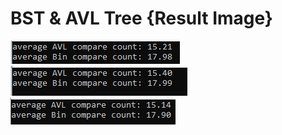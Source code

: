 # BST & AVL Tree {Result Image}
![](./17-compareAVL1.png)
![](./17-compareAVL2.png)
![](./17-compareAVL3.png)
